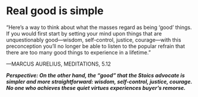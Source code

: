 # Real good is simple

“Here’s a way to think about what the masses regard as being ‘good’ things. If you would first start by setting your mind upon things that are unquestionably good—wisdom, self-control, justice, courage—with this preconception you’ll no longer be able to listen to the popular refrain that there are too many good things to experience in a lifetime.”

—MARCUS AURELIUS, MEDITATIONS, 5.12

***Perspective: On the other hand, the “good” that the Stoics advocate is simpler and more straightforward: wisdom, self-control, justice, courage. No one who achieves these quiet virtues experiences buyer’s remorse.***